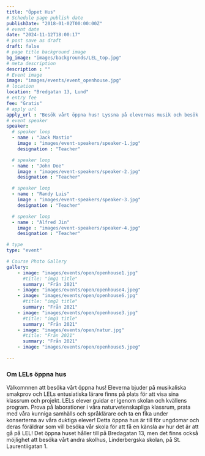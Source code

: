```yaml
---
title: "Öppet Hus"
# Schedule page publish date
publishDate: "2018-01-02T00:00:00Z"
# event date
date: "2024-11-12T18:00:17"
# post save as draft
draft: false
# page title background image
bg_image: "images/backgrounds/LEL_top.jpg"
# meta description
description : ""
# Event image
image: "images/events/event_openhouse.jpg"
# location
location: "Bredgatan 13, Lund"
# entry fee
fee: "Gratis"
# apply url
apply_url : "Besök vårt öppna hus! Lyssna på elevernas musik och besök våra klassrum."
# event speaker
speaker:
  # speaker loop
  - name : "Jack Mastio"
    image : "images/event-speakers/speaker-1.jpg"
    designation : "Teacher"

  # speaker loop
  - name : "John Doe"
    image : "images/event-speakers/speaker-2.jpg"
    designation : "Teacher"

  # speaker loop
  - name : "Randy Luis"
    image : "images/event-speakers/speaker-3.jpg"
    designation : "Teacher"

  # speaker loop
  - name : "Alfred Jin"
    image : "images/event-speakers/speaker-4.jpg"
    designation : "Teacher"

# type
type: "event"

# Course Photo Gallery
gallery:
    - image: "images/events/open/openhouse1.jpg"
      #title: "img1 title"
      summary: "Från 2021"
    - image: "images/events/open/openhouse4.jpeg"
    - image: "images/events/open/openhouse6.jpg"
      #title: "img2 title"
      summary: "Från 2021"
    - image: "images/events/open/openhouse3.jpg"
      #title: "img3 title"
      summary: "Från 2021"
    - image: "images/events/open/natur.jpg"
      #title: "Från 2021"
      summary: "Från 2021"
    - image: "images/events/open/openhouse5.jpeg"
                
---
```


### Om LELs öppna hus

Välkomnnen att besöka vårt öppna hus! Eleverna bjuder på musikaliska smakprov och LELs entusiatiska lärare finns på plats för att visa sina klassrum och projekt. LELs elever guidar er igenom skolan och kvällens program. Prova på laborationer i våra naturvetenskapliga klassrum, prata med våra kunniga samhälls och språklärare och ta en fika under konserterna av våra duktiga elever! Detta öppna hus är till för ungdomar och deras föräldrar som vill besöka vår skola för att få en känsla av hur det är att gå på LEL! Det öppna huset håller till på Bredagatan 13, men det finns också möjlighet att besöka vårt andra skolhus, Linderbergska skolan, på St. Laurentiigatan 1.           